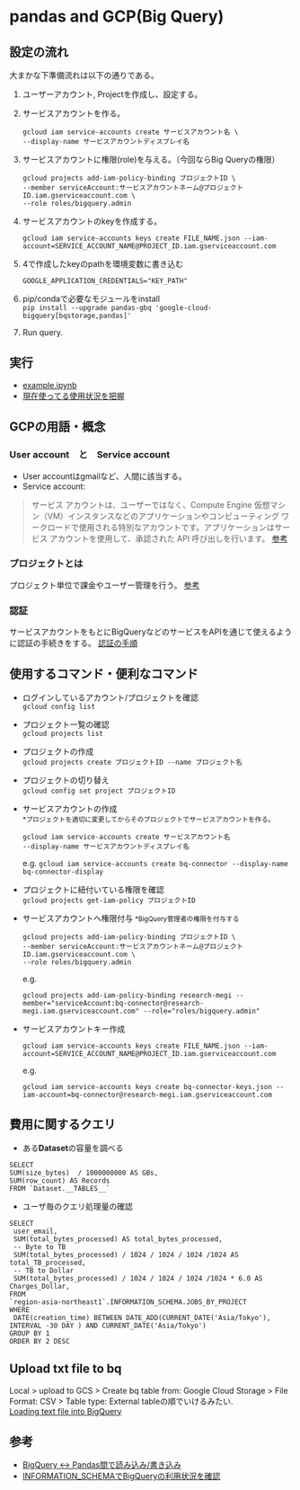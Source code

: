 # pandas and GCP(Big Query)

## 設定の流れ
大まかな下準備流れは以下の通りである。
	
1. ユーザーアカウント, Projectを作成し、設定する。
2. サービスアカウントを作る。

	```
	gcloud iam service-accounts create サービスアカウント名 \
	--display-name サービスアカウントディスプレイ名 
	```
3. サービスアカウントに権限(role)を与える。（今回ならBig Queryの権限）

	```
	gcloud projects add-iam-policy-binding プロジェクトID \
	--member serviceAccount:サービスアカウントネーム@プロジェクトID.iam.gserviceaccount.com \
	--role roles/bigquery.admin
	```
4. サービスアカウントのkeyを作成する。

	```
	gcloud iam service-accounts keys create FILE_NAME.json --iam-account=SERVICE_ACCOUNT_NAME@PROJECT_ID.iam.gserviceaccount.com
	```
5. 4で作成したkeyのpathを環境変数に書き込む

	`GOOGLE_APPLICATION_CREDENTIALS="KEY_PATH"`
6. pip/condaで必要なモジュールをinstall  
	`pip install --upgrade pandas-gbq 'google-cloud-bigquery[bqstorage,pandas]'`

8. Run query.

## 実行
- [example.ipynb](https://github.com/Keygoksmg/Notes/blob/main/Pandas_and_BigQuery/example.ipynb)
- [現在使ってる使用状況を把握](usage.ipynb)




## GCPの用語・概念
###  User account　と　Service account
- User accountはgmailなど、人間に該当する。
- Service account:

> サービス アカウントは、ユーザーではなく、Compute Engine 仮想マシン（VM）インスタンスなどのアプリケーションやコンピューティング ワークロードで使用される特別なアカウントです。アプリケーションはサービス アカウントを使用して、承認された API 呼び出しを行います。
[参考](https://cloud.google.com/iam/docs/service-accounts?hl=ja)



###  プロジェクトとは
プロジェクト単位で課金やユーザー管理を行う。
[参考](https://qiita.com/miyuki_samitani/items/0cdd1b8b0f4feb0506f8)


### 認証
サービスアカウントをもとにBigQueryなどのサービスをAPIを通じて使えるように認証の手続きをする。
[認証の手順](https://cloud.google.com/docs/authentication/getting-started#create-service-account-gcloud)


##  使用するコマンド・便利なコマンド

- ログインしているアカウント/プロジェクトを確認  
```gcloud config list```

- プロジェクト一覧の確認  
```gcloud projects list```

- プロジェクトの作成  
```gcloud projects create プロジェクトID --name プロジェクト名```

- プロジェクトの切り替え  
```gcloud config set project プロジェクトID```


- サービスアカウントの作成  
<small>*プロジェクトを適切に変更してからそのプロジェクトでサービスアカウントを作る。</small>

	```
	gcloud iam service-accounts create サービスアカウント名
	--display-name サービスアカウントディスプレイ名 
	```
	e.g. ``` gcloud iam service-accounts create bq-connector
	--display-name bq-connector-display ```

- プロジェクトに紐付いている権限を確認  
```gcloud projects get-iam-policy プロジェクトID```

- サービスアカウントへ権限付与
<small>*BigQuery管理者の権限を付与する</small>

	```
	gcloud projects add-iam-policy-binding プロジェクトID \
	--member serviceAccount:サービスアカウントネーム@プロジェクトID.iam.gserviceaccount.com \
	--role roles/bigquery.admin
	```
	e.g. 
	
	```
	gcloud projects add-iam-policy-binding research-megi --member="serviceAccount:bq-connector@research-megi.iam.gserviceaccount.com" --role="roles/bigquery.admin" 
	```

- サービスアカウントキー作成

	```
	gcloud iam service-accounts keys create FILE_NAME.json --iam-account=SERVICE_ACCOUNT_NAME@PROJECT_ID.iam.gserviceaccount.com
	```
	e.g. 
	
	```
	gcloud iam service-accounts keys create bq-connector-keys.json --iam-account=bq-connector@research-megi.iam.gserviceaccount.com
	```



## 費用に関するクエリ
- ある**Dataset**の容量を調べる

```
SELECT
SUM(size_bytes)  / 1000000000 AS GBs,
SUM(row_count) AS Records
FROM `Dataset.__TABLES__`
```

- ユーザ毎のクエリ処理量の確認

```
SELECT
 user_email,
 SUM(total_bytes_processed) AS total_bytes_processed,
 -- Byte to TB
 SUM(total_bytes_processed) / 1024 / 1024 / 1024 /1024 AS total_TB_processed,
 -- TB to Dollar
 SUM(total_bytes_processed) / 1024 / 1024 / 1024 /1024 * 6.0 AS Charges_Dollar,
FROM
`region-asia-northeast1`.INFORMATION_SCHEMA.JOBS_BY_PROJECT
WHERE
 DATE(creation_time) BETWEEN DATE_ADD(CURRENT_DATE('Asia/Tokyo'), INTERVAL -30 DAY ) AND CURRENT_DATE('Asia/Tokyo')
GROUP BY 1
ORDER BY 2 DESC
```

## Upload txt file to bq
Local > upload to GCS > Create bq table from: Google Cloud Storage > File Format: CSV > Table type: External tableの順でいけるみたい.  
[Loading text file into BigQuery](https://maczulajtys.com/posts/load-text-file-to-bigquery/)


## 参考
- [BigQuery ↔ Pandas間で読み込み/書き込み](https://qiita.com/komiya_____/items/8fd900006bbb2ebeb8b8)
- [INFORMATION_SCHEMAでBigQueryの利用状況を確認](https://www.niandc.co.jp/sol/tech/date20200923_1893.php)
